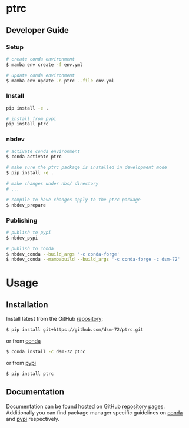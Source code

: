 # ptrc

<!-- WARNING: THIS FILE WAS AUTOGENERATED! DO NOT EDIT! -->

## Developer Guide

### Setup

``` sh
# create conda environment
$ mamba env create -f env.yml

# update conda environment
$ mamba env update -n ptrc --file env.yml
```

### Install

``` sh
pip install -e .

# install from pypi
pip install ptrc
```

### nbdev

``` sh
# activate conda environment
$ conda activate ptrc

# make sure the ptrc package is installed in development mode
$ pip install -e .

# make changes under nbs/ directory
# ...

# compile to have changes apply to the ptrc package
$ nbdev_prepare
```

### Publishing

``` sh
# publish to pypi
$ nbdev_pypi

# publish to conda
$ nbdev_conda --build_args '-c conda-forge'
$ nbdev_conda --mambabuild --build_args '-c conda-forge -c dsm-72'
```

# Usage

## Installation

Install latest from the GitHub
[repository](https://github.com/dsm-72/ptrc):

``` sh
$ pip install git+https://github.com/dsm-72/ptrc.git
```

or from [conda](https://anaconda.org/dsm-72/ptrc)

``` sh
$ conda install -c dsm-72 ptrc
```

or from [pypi](https://pypi.org/project/ptrc/)

``` sh
$ pip install ptrc
```

## Documentation

Documentation can be found hosted on GitHub
[repository](https://github.com/dsm-72/ptrc)
[pages](https://dsm-72.github.io/ptrc/). Additionally you can find
package manager specific guidelines on
[conda](https://anaconda.org/dsm-72/ptrc) and
[pypi](https://pypi.org/project/ptrc/) respectively.
